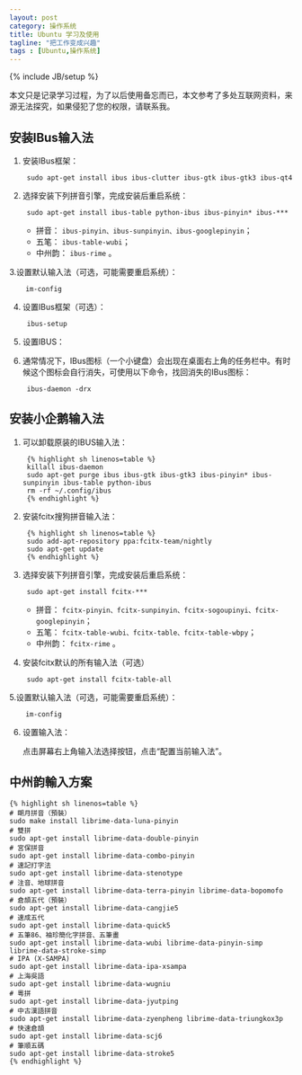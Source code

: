 ```yaml
---
layout: post
category: 操作系统
title: Ubuntu 学习及使用
tagline: "把工作变成兴趣"
tags : [Ubuntu,操作系统]
---
```

{% include JB/setup %}

本文只是记录学习过程，为了以后使用备忘而已，本文参考了多处互联网资料，来源无法探究，如果侵犯了您的权限，请联系我。

安装IBus输入法
---------------

1. 安装IBus框架：

        sudo apt-get install ibus ibus-clutter ibus-gtk ibus-gtk3 ibus-qt4

2. 选择安装下列拼音引擎，完成安装后重启系统：

        sudo apt-get install ibus-table python-ibus ibus-pinyin* ibus-***

    *   拼音： `ibus-pinyin、ibus-sunpinyin、ibus-googlepinyin`；
    *   五笔： `ibus-table-wubi`；
    * 中州韵： `ibus-rime` 。

3.设置默认输入法（可选，可能需要重启系统）：

        im-config

4. 设置IBus框架（可选）：

        ibus-setup

5. 设置IBUS：

6. 通常情况下，IBus图标（一个小键盘）会出现在桌面右上角的任务栏中。有时候这个图标会自行消失，可使用以下命令，找回消失的IBus图标：

        ibus-daemon -drx

安装小企鹅输入法
---------------

1. 可以卸载原装的IBUS输入法：

        {% highlight sh linenos=table %}
        killall ibus-daemon
        sudo apt-get purge ibus ibus-gtk ibus-gtk3 ibus-pinyin* ibus-sunpinyin ibus-table python-ibus
        rm -rf ~/.config/ibus
        {% endhighlight %}

2. 安装fcitx搜狗拼音输入法：

        {% highlight sh linenos=table %}
        sudo add-apt-repository ppa:fcitx-team/nightly
        sudo apt-get update
        {% endhighlight %}

3. 选择安装下列拼音引擎，完成安装后重启系统：

        sudo apt-get install fcitx-***

    *   拼音： `fcitx-pinyin、fcitx-sunpinyin、fcitx-sogoupinyi、fcitx-googlepinyin`；
    *   五笔： `fcitx-table-wubi、fcitx-table、fcitx-table-wbpy`；
    * 中州韵： `fcitx-rime` 。

4. 安装fcitx默认的所有输入法（可选）

        sudo apt-get install fcitx-table-all

5.设置默认输入法（可选，可能需要重启系统）：

        im-config

6. 设置输入法：

    点击屏幕右上角输入法选择按钮，点击“配置当前输入法”。

中州韵輸入方案
-------------

    {% highlight sh linenos=table %}
    # 朙月拼音（預裝）
    sudo make install librime-data-luna-pinyin
    # 雙拼
    sudo apt-get install librime-data-double-pinyin
    # 宮保拼音
    sudo apt-get install librime-data-combo-pinyin
    # 速記打字法
    sudo apt-get install librime-data-stenotype
    # 注音、地球拼音
    sudo apt-get install librime-data-terra-pinyin librime-data-bopomofo
    # 倉頡五代（預裝）
    sudo apt-get install librime-data-cangjie5
    # 速成五代
    sudo apt-get install librime-data-quick5
    # 五筆86、袖珍簡化字拼音、五筆畫
    sudo apt-get install librime-data-wubi librime-data-pinyin-simp librime-data-stroke-simp
    # IPA (X-SAMPA)
    sudo apt-get install librime-data-ipa-xsampa
    # 上海吳語
    sudo apt-get install librime-data-wugniu
    # 粵拼
    sudo apt-get install librime-data-jyutping
    # 中古漢語拼音
    sudo apt-get install librime-data-zyenpheng librime-data-triungkox3p
    # 快速倉頡
    sudo apt-get install librime-data-scj6
    # 筆順五碼
    sudo apt-get install librime-data-stroke5
    {% endhighlight %}
